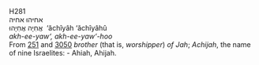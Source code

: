 <body>
  <p>H281<br>  אחיּהוּ    אחיּה  <br> אֲחִיָה  אֲחִיָהוּ  ‎  ‘ăchı̂yâh  ‘ăchı̂yâhû  <br><i>akh-ee-yaw‘,</i> <i>akh-ee-yaw‘-hoo </i><br>From <a href="h0251.htm">251</a> and <a href="h3050.htm">3050</a>  <i>brother</i> (that is, <i>worshipper</i>) <i>of</i> <i>Jah</i>; <i>Achijah</i>, the name of nine Israelites: - Ahiah, Ahijah.<br></p>
 </body>